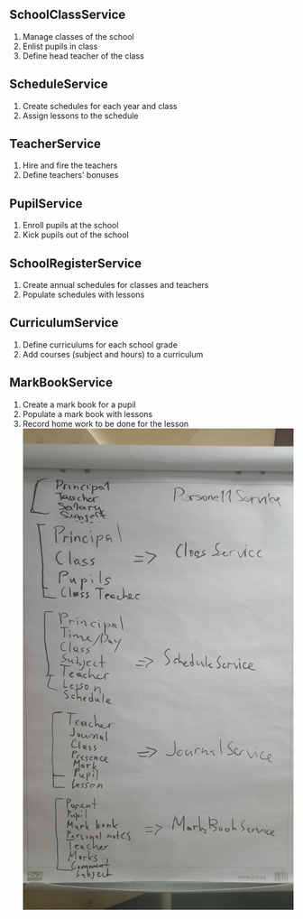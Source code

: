 ## SchoolClassService
1. Manage classes of the school 
2. Enlist pupils in class
3. Define head teacher of the class
## ScheduleService
1. Create schedules for each year and class
2. Assign lessons to the schedule
## TeacherService
1. Hire and fire the teachers
2. Define teachers' bonuses
## PupilService
1. Enroll pupils at the school
2. Kick pupils out of the school
## SchoolRegisterService
1. Create annual schedules for classes and teachers
2. Populate schedules with lessons
## CurriculumService
1. Define curriculums for each school grade
2. Add courses (subject and hours) to a curriculum
## MarkBookService  
1. Create a mark book for a pupil
2. Populate a mark book with lessons
3. Record home work to be done for the lesson
![Image](domain.jpg "domain")